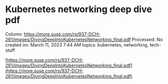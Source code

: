 # Kubernetes networking deep dive pdf

Column: https://more.suse.com/rs/937-DCH-261/images/DivingDeepIntoKubernetesNetworking_final.pdf
Processed: No
created on: March 11, 2023 7:44 AM
topics: kubernetes, networking, tech-stuff

[https://more.suse.com/rs/937-DCH-261/images/DivingDeepIntoKubernetesNetworking_final.pdf](https://more.suse.com/rs/937-DCH-261/images/DivingDeepIntoKubernetesNetworking_final.pdf)